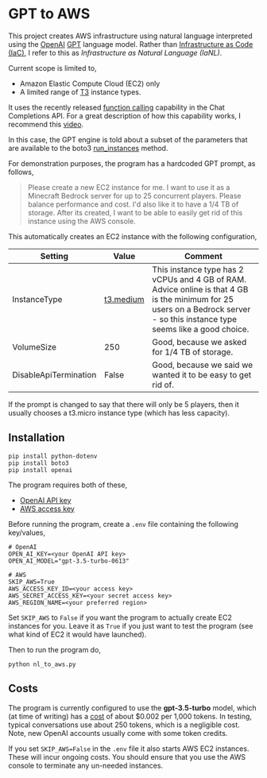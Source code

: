 # GPT to AWS
This project creates AWS infrastructure using natural language interpreted using the [OpenAI](https://openai.com/) [GPT](https://en.wikipedia.org/wiki/Generative_pre-trained_transformer) language model. Rather than [Infrastructure as Code (IaC)](https://en.wikipedia.org/wiki/Infrastructure_as_code), I refer to this as *Infrastructure as Natural Language (IaNL)*.

Current scope is limited to,
* Amazon Elastic Compute Cloud (EC2) only
* A limited range of [T3](https://aws.amazon.com/ec2/instance-types/t3/) instance types.

It uses the recently released [function calling](https://openai.com/blog/function-calling-and-other-api-updates) capability in the Chat Completions API. For a great description of how this capability works, I recommend this [video](https://youtu.be/0lOSvOoF2to).

In this case, the GPT engine is told about a subset of the parameters that are available to the boto3 [run_instances](https://boto3.amazonaws.com/v1/documentation/api/latest/reference/services/ec2/client/run_instances.html) method.

For demonstration purposes, the program has a hardcoded GPT prompt, as follows,
> Please create a new EC2 instance for me.
I want to use it as a Minecraft Bedrock server for up to 25 concurrent players. Please balance performance and cost.
I'd also like it to have a 1/4 TB of storage.
After its created, I want to be able to easily get rid of this instance using the AWS console.

This automatically creates an EC2 instance with the following configuration,

| Setting | Value                                                      | Comment                                                                                                                                                                      |
|--|------------------------------------------------------------|------------------------------------------------------------------------------------------------------------------------------------------------------------------------------|
| InstanceType | [t3.medium](https://aws.amazon.com/ec2/instance-types/t3/) | This instance type has 2 vCPUs and 4 GB of RAM. Advice online is that 4 GB is the minimum for 25 users on a Bedrock server - so this instance type seems like a good choice. |
| VolumeSize | 250                                                        | Good, because we asked for 1/4 TB of storage.                                                                                                                                |
| DisableApiTermination | False                                                      | Good, because we said we wanted it to be easy to get rid of.                                                                                                                 |

If the prompt is changed to say that there will only be 5 players, then it usually chooses a t3.micro instance type (which has less capacity).

## Installation
```commandline
pip install python-dotenv
pip install boto3
pip install openai
```
The program requires both of these,
* [OpenAI API key](https://platform.openai.com/account/api-keys)
* [AWS access key](https://docs.aws.amazon.com/IAM/latest/UserGuide/id_credentials_access-keys.html)

Before running the program, create a `.env` file containing the following key/values,
```commandline
# OpenAI
OPEN_AI_KEY=<your OpenAI API key>
OPEN_AI_MODEL="gpt-3.5-turbo-0613"

# AWS
SKIP_AWS=True
AWS_ACCESS_KEY_ID=<your access key>
AWS_SECRET_ACCESS_KEY=<your secret access key>
AWS_REGION_NAME=<your preferred region>
```
Set `SKIP_AWS` to `False` if you want the program to actually create EC2 instances for you. Leave it as `True` if you just want to test the program (see what kind of EC2 it would have launched).

Then to run the program do,
```commandline
python nl_to_aws.py
```
## Costs
The program is currently configured to use the **gpt-3.5-turbo** model, which (at time of writing) has a [cost](https://openai.com/pricing) of about $0.002 per 1,000 tokens. In testing, typical conversations use about 250 tokens, which is a negligible cost. Note, new OpenAI accounts usually come with some token credits.

If you set `SKIP_AWS=False` in the `.env` file it also starts AWS EC2 instances. These will incur ongoing costs. You should ensure that you use the AWS console to terminate any un-needed instances.